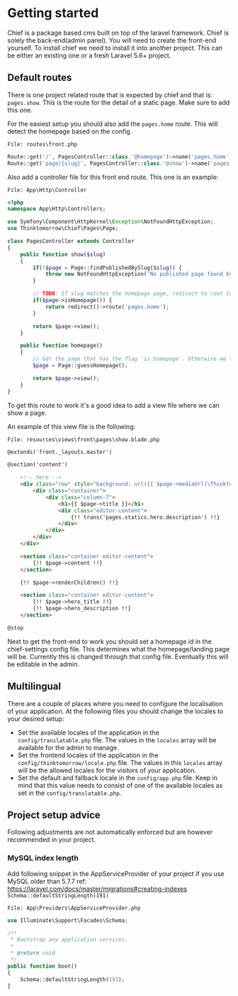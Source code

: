 # Getting started

Chief is a package based cms built on top of the laravel framework.
Chief is solely the back-end(admin panel). You will need to create the front-end yourself.
To install chief we need to install it into another project.
This can be either an existing one or a fresh Laravel 5.6+ project.

## Default routes
There is one project related route that is expected by chief and that is: `pages.show`. This
is the route for the detail of a static page. Make sure to add this one. 

For the easiest setup you should also add the `pages.home` route. This will detect the homepage based on the config.

```File: routes\front.php```
```php
Route::get('/', PagesController::class.'@homepage')->name('pages.home');
Route::get('page/{slug}', PagesController::class.'@show')->name('pages.show');
```

Also add a controller file for this front end route.
This one is an example:

```File: App\Http\Controller```
```php
<?php
namespace App\Http\Controllers;

use Symfony\Component\HttpKernel\Exception\NotFoundHttpException;
use Thinktomorrow\Chief\Pages\Page;

class PagesController extends Controller
{
    public function show($slug)
    {
        if(!$page = Page::findPublishedBySlug($slug)) {
            throw new NotFoundHttpException('No published page found by slug ['.$slug.']');
        }

        // TODO: If slug matches the homepage page, redirect to root to avoid duplicate content
        if($page->isHomepage()) {
            return redirect()->route('pages.home');
        }

        return $page->view();
    }

    public function homepage()
    {
        // Get the page that has the flag 'is_homepage'. Otherwise we take the first singles pages found. If not found, we take the first published page...
        $page = Page::guessHomepage();

        return $page->view();
    }
}
```

To get this route to work it's a good idea to add a view file where we can show a page.

An example of this view file is the following:

```File: resources\views\front\pages\show.blade.php```
```html
@extends('front._layouts.master')

@section('content')

    <!-- hero -->
    <div class="row" style="background: url({{ $page->mediaUrl(\Thinktomorrow\Chief\Media\MediaType::HERO) }}) top right no-repeat;">
        <div class="container">
            <div class="column-7">
                <h1>{{ $page->title }}</h1>
                <div class="editor-content">
                    {!! trans('pages.statics.hero.description') !!}
                </div>
            </div>
        </div>
    </div>

    <section class="container editor-content">
        {!! $page->content !!}
    </section>

    {!! $page->renderChildren() !!}

    <section class="container editor-content">
        {!! $page->hero_title !!}
        {!! $page->hero_description !!}
    </section>

@stop
```

Next to get the front-end to work you should set a homepage id in the chief-settings config file.
This determines what the homepage/landing page will be. Currently this is changed through that config file.
Eventually this will be editable in the admin.

## Multilingual

There are a couple of places where you need to configure the localisation of your application.
At the following files you should change the locales to your desired setup:

- Set the available locales of the application in the `config/translatable.php` file. The values in the `locales` array will be available for the admin to manage.
- Set the frontend locales of the application in the `config/thinktomorrow/locale.php` file. The values in this `locales` array will be the allowed locales for the visitors of your application.
- Set the default and fallback locale in the `config/app.php` file. Keep in mind that this value needs to consist of one of the available locales as set in the `config/translatable.php`.

## Project setup advice
Following adjustments are not automatically enforced but are however recommended in your project.

### MySQL index length
Add following snippet in the AppServiceProvider of your project if you use MySQL older than 5.7.7
ref: https://laravel.com/docs/master/migrations#creating-indexes
`Schema::defaultStringLength(191)`

```File: App\Providers\AppServiceProvider.php```
```php
use Illuminate\Support\Facades\Schema;

/**
 * Bootstrap any application services.
 *
 * @return void
 */
public function boot()
{
    Schema::defaultStringLength(191);
}
```
